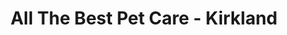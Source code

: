 ---
title: "All The Best Pet Care - Kirkland"
url: /kirkland/all-the-best-pet-care-kirkland/
shop: pet
---